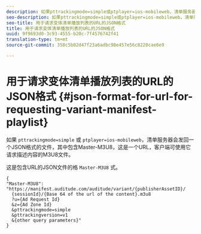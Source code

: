```yaml
---
description: 如果pttrackingmode=simple或ptplayer=ios-mobileweb，清单服务器会发送回一个JSON格式的文件，其中包含Master-M3U8，这是客户端用于请求描述内容的M3U8文件的URL。
seo-description: 如果pttrackingmode=simple或ptplayer=ios-mobileweb，清单服务器会发送回一个JSON格式的文件，其中包含Master-M3U8，这是客户端用于请求描述内容的M3U8文件的URL。
seo-title: 用于请求变体清单播放列表的URL的JSON格式
title: 用于请求变体清单播放列表的URL的JSON格式
uuid: 9f9693d0-3c93-4555-b20c-7f4576742f41
translation-type: tm+mt
source-git-commit: 358c5b02d47f23a6adbc98e457e56c8220cae6e9

---
```



# 用于请求变体清单播放列表的URL的JSON格式 {#json-format-for-url-for-requesting-variant-manifest-playlist}

如果 `pttrackingmode=simple` 或 `ptplayer=ios-mobileweb`，清单服务器会发回一个JSON格式的文件，其中包含Master-M3U8，这是一个URL，客户端可使用它请求描述内容的M3U8文件。

这是包含URL的JSON文件的格 `Master-M3U8` 式。

```
{
"Master-M3U8": "https://manifest.auditude.com/auditude/variant/{publisherAssetID}/
  {sessionId}/{Base 64 of the url of the content}.m3u8
  ?u={Ad Request Id}
  &z={Ad Zone Id}
  &pttrackingmode=simple
  &pttrackingversion=v1
  &{other query parameters}"
}
```
